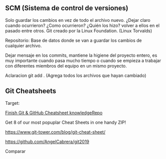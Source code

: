

## SCM (Sistema de control de versiones)

Solo guardar los cambios en vez de todo el archivo nuevo. ¿Dejar claro cuando ocurrieron? ¿Como ocurrieron? ¿Quién los hizo? volver a ellos en el pasado entre otros. Git creado por la Linux Foundation. (Linux Torvalds) 

Repositorio: Base de datos donde se van a guardar los cambios de cualquier archivo.  

Dejar mensaje en los commits, mantiene la higiene del proyecto entero, es muy importante cuando pasa mucho tiempo o cuando se empieza a trabajar con diferentes miembros del equipo en un mismo proyecto. 

Aclaracion git add . (Agrega todos los archivos que hayan cambiado)  






## Git Cheatsheets

Target: 

[Finish Git & GitHub Cheatsheet knowledgeRepo](https://github.com/DiegoAll/knowledgeRepo/blob/main/SOFTWARE_DEVELOPMENT/GIT/git_cheatsheet.md)


Get 8 of our most popuplar Cheat Sheets in one handy ZIP!

https://www.git-tower.com/blog/git-cheat-sheet/

https://github.com/AngelCabrera/git2019


Comparar